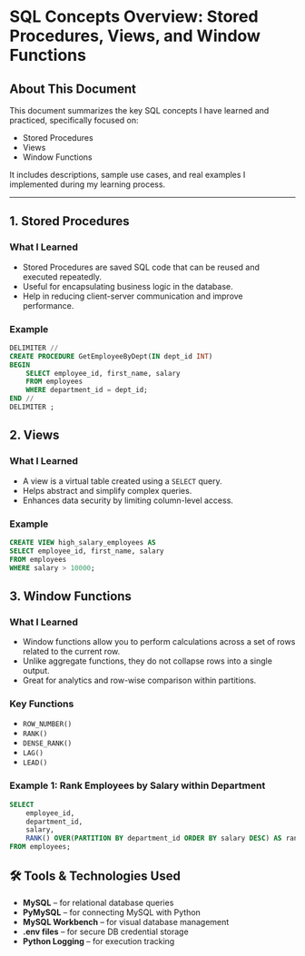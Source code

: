 # SQL Concepts Overview: Stored Procedures, Views, and Window Functions

##  About This Document

This document summarizes the key SQL concepts I have learned and practiced, specifically focused on:

- Stored Procedures
- Views
- Window Functions

It includes descriptions, sample use cases, and real examples I implemented during my learning process.

---

##  1. Stored Procedures

###  What I Learned
- Stored Procedures are saved SQL code that can be reused and executed repeatedly.
- Useful for encapsulating business logic in the database.
- Help in reducing client-server communication and improve performance.

###  Example

```sql
DELIMITER //
CREATE PROCEDURE GetEmployeeByDept(IN dept_id INT)
BEGIN
    SELECT employee_id, first_name, salary
    FROM employees
    WHERE department_id = dept_id;
END //
DELIMITER ;
```

##  2. Views

### What I Learned

- A view is a virtual table created using a `SELECT` query.
- Helps abstract and simplify complex queries.
- Enhances data security by limiting column-level access.

###  Example

```sql
CREATE VIEW high_salary_employees AS
SELECT employee_id, first_name, salary
FROM employees
WHERE salary > 10000;
```
##  3. Window Functions

###  What I Learned

- Window functions allow you to perform calculations across a set of rows related to the current row.
- Unlike aggregate functions, they do not collapse rows into a single output.
- Great for analytics and row-wise comparison within partitions.

###  Key Functions

- `ROW_NUMBER()`
- `RANK()`
- `DENSE_RANK()`
- `LAG()`
- `LEAD()`

###  Example 1: Rank Employees by Salary within Department
```sql
SELECT 
    employee_id,
    department_id,
    salary,
    RANK() OVER(PARTITION BY department_id ORDER BY salary DESC) AS rank_in_dept
FROM employees;
```

## 🛠️ Tools & Technologies Used

- **MySQL** – for relational database queries  
- **PyMySQL** – for connecting MySQL with Python  
- **MySQL Workbench** – for visual database management  
- **.env files** – for secure DB credential storage  
- **Python Logging** – for execution tracking  
